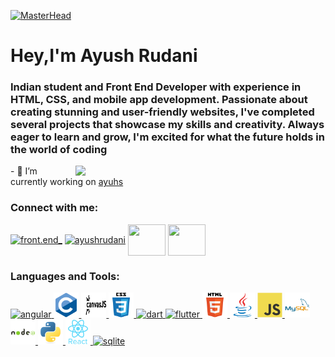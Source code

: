 [![MasterHead](https://1.bp.blogspot.com/-7A4WynwLsMw/XbBpCXG8fHI/AAAAAAAAMt4/uOa1bpLskYgrwGbllhSu2SDj_Mig8SXJQCLcBGAsYHQ/s1600/2000_600px.gif)](ayushrudani)
<h1 align="left">Hey,I'm Ayush Rudani</h1>
<h3 align="left">Indian student and Front End Developer with experience in HTML, CSS, and mobile app development. Passionate about creating stunning and user-friendly websites, I've completed several projects that showcase my skills and creativity. Always eager to learn and grow, I'm excited for what the future holds in the world of coding</h3>
<img align="right" width=400 src="https://swapnilkankute.in/wp-content/uploads/2022/12/E-Learning-Swapnil-Kankute.gif"/>
<p>- 🔭 I’m currently working on <a href="https://www.hackerrank.com/ayush_ruds" target="blank">ayuhs</a><br></p>
<h3 align="left">Connect with me:</h3>
<p align="left">
<a href="https://instagram.com/front.end_" target="blank"><img align="center" src="https://www.logo.wine/a/logo/Instagram/Instagram-Logo.wine.svg" alt="front.end_" height="50" width="60" /></a>
<a href="https://instagram.com/front.end_" target="blank"><img align="center" src="https://www.logo.wine/a/logo/GitHub/GitHub-Icon-White-Dark-Background-Logo.wine.svg" alt="ayushrudani" height="50" width="60" /></a>
<a href="https://www.hackerrank.com/ayush_ruds" target="blank"><img align="center" src="https://cdn.worldvectorlogo.com/logos/hackerrank.svg" height="50" width="60" /></a>
<a href="https://www.codechef.com/users/dietrjk_02" target="blank"><img align="center" src="https://www.svgrepo.com/show/305880/codechef.svg" height="50" width="60" /></a>
</p>

<h3 align="left">Languages and Tools:</h3>
<p align="left"> <a href="https://angular.io" target="_blank" rel="noreferrer"> <img src="https://angular.io/assets/images/logos/angular/angular.svg" alt="angular" width="40" height="40"/> </a> <a href="https://www.cprogramming.com/" target="_blank" rel="noreferrer"> <img src="https://raw.githubusercontent.com/devicons/devicon/master/icons/c/c-original.svg" alt="c" width="40" height="40"/> </a> <a href="https://canvasjs.com" target="_blank" rel="noreferrer"> <img src="https://raw.githubusercontent.com/Hardik0307/Hardik0307/master/assets/canvasjs-charts.svg" alt="canvasjs" width="40" height="40"/> </a> <a href="https://www.w3schools.com/css/" target="_blank" rel="noreferrer"> <img src="https://raw.githubusercontent.com/devicons/devicon/master/icons/css3/css3-original-wordmark.svg" alt="css3" width="40" height="40"/> </a> <a href="https://dart.dev" target="_blank" rel="noreferrer"> <img src="https://www.vectorlogo.zone/logos/dartlang/dartlang-icon.svg" alt="dart" width="40" height="40"/> </a> <a href="https://flutter.dev" target="_blank" rel="noreferrer"> <img src="https://www.vectorlogo.zone/logos/flutterio/flutterio-icon.svg" alt="flutter" width="40" height="40"/> </a> <a href="https://www.w3.org/html/" target="_blank" rel="noreferrer"> <img src="https://raw.githubusercontent.com/devicons/devicon/master/icons/html5/html5-original-wordmark.svg" alt="html5" width="40" height="40"/> </a> <a href="https://www.java.com" target="_blank" rel="noreferrer"> <img src="https://raw.githubusercontent.com/devicons/devicon/master/icons/java/java-original.svg" alt="java" width="40" height="40"/> </a> <a href="https://developer.mozilla.org/en-US/docs/Web/JavaScript" target="_blank" rel="noreferrer"> <img src="https://raw.githubusercontent.com/devicons/devicon/master/icons/javascript/javascript-original.svg" alt="javascript" width="40" height="40"/> </a> <a href="https://www.mysql.com/" target="_blank" rel="noreferrer"> <img src="https://raw.githubusercontent.com/devicons/devicon/master/icons/mysql/mysql-original-wordmark.svg" alt="mysql" width="40" height="40"/> </a> <a href="https://nodejs.org" target="_blank" rel="noreferrer"> <img src="https://raw.githubusercontent.com/devicons/devicon/master/icons/nodejs/nodejs-original-wordmark.svg" alt="nodejs" width="40" height="40"/> </a> <a href="https://www.python.org" target="_blank" rel="noreferrer"> <img src="https://raw.githubusercontent.com/devicons/devicon/master/icons/python/python-original.svg" alt="python" width="40" height="40"/> </a> <a href="https://reactjs.org/" target="_blank" rel="noreferrer"> <img src="https://raw.githubusercontent.com/devicons/devicon/master/icons/react/react-original-wordmark.svg" alt="react" width="40" height="40"/> </a> <a href="https://www.sqlite.org/" target="_blank" rel="noreferrer"> <img src="https://www.vectorlogo.zone/logos/sqlite/sqlite-icon.svg" alt="sqlite" width="40" height="40"/> </a> </p>


